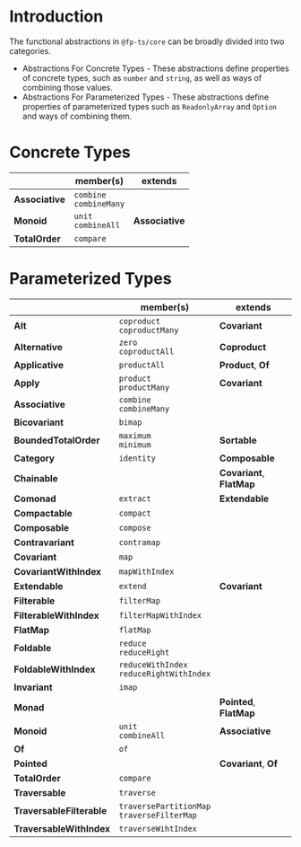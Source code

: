 # Introduction

The functional abstractions in `@fp-ts/core` can be broadly divided into two categories.

- Abstractions For Concrete Types - These abstractions define properties of concrete types, such as `number` and `string`, as well as ways of combining those values.
- Abstractions For Parameterized Types - These abstractions define properties of parameterized types such as `ReadonlyArray` and `Option` and ways of combining them.

# Concrete Types

|                 | member(s)                  | extends         |
| --------------- | -------------------------- | --------------- |
| **Associative** | `combine`<br>`combineMany` |                 |
| **Monoid**      | `unit`<br>`combineAll`     | **Associative** |
| **TotalOrder**  | `compare`                  |                 |

# Parameterized Types

|                           | member(s)                                     | extends                    |
| ------------------------- | --------------------------------------------- | -------------------------- |
| **Alt**                   | `coproduct`<br>`coproductMany`                | **Covariant**              |
| **Alternative**           | `zero`<br>`coproductAll`                      | **Coproduct**              |
| **Applicative**           | `productAll`                                  | **Product**, **Of**        |
| **Apply**                 | `product`<br>`productMany`                    | **Covariant**              |
| **Associative**           | `combine`<br>`combineMany`                    |                            |
| **Bicovariant**           | `bimap`                                       |                            |
| **BoundedTotalOrder**     | `maximum`<br>`minimum`                        | **Sortable**               |
| **Category**              | `identity`                                    | **Composable**             |
| **Chainable**             |                                               | **Covariant**, **FlatMap** |
| **Comonad**               | `extract`                                     | **Extendable**             |
| **Compactable**           | `compact`                                     |                            |
| **Composable**            | `compose`                                     |                            |
| **Contravariant**         | `contramap`                                   |                            |
| **Covariant**             | `map`                                         |                            |
| **CovariantWithIndex**    | `mapWithIndex`                                |                            |
| **Extendable**            | `extend`                                      | **Covariant**              |
| **Filterable**            | `filterMap`                                   |                            |
| **FilterableWithIndex**   | `filterMapWithIndex`                          |                            |
| **FlatMap**               | `flatMap`                                     |                            |
| **Foldable**              | `reduce`<br>`reduceRight`                     |                            |
| **FoldableWithIndex**     | `reduceWithIndex`<br>`reduceRightWithIndex`   |                            |
| **Invariant**             | `imap`                                        |                            |
| **Monad**                 |                                               | **Pointed**, **FlatMap**   |
| **Monoid**                | `unit`<br>`combineAll`                        | **Associative**            |
| **Of**                    | `of`                                          |                            |
| **Pointed**               |                                               | **Covariant**, **Of**      |
| **TotalOrder**            | `compare`                                     |                            |
| **Traversable**           | `traverse`                                    |                            |
| **TraversableFilterable** | `traversePartitionMap`<br>`traverseFilterMap` |                            |
| **TraversableWithIndex**  | `traverseWihtIndex`                           |                            |
